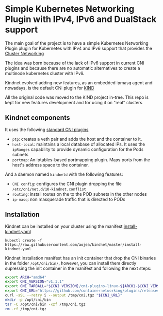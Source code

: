 # Simple Kubernetes Networking Plugin with IPv4, IPv6 and DualStack support

The main goal of the project is to have a simple Kubernetes Networking Plugin plugin for Kubernetes with
IPv4 and IPv6 support that provides the [Cluster
Networking](https://kubernetes.io/docs/concepts/cluster-administration/networking/)

The idea was born because of the lack of IPv6 support in current CNI plugins
and because there are no automatic alternatives to create a multinode kubernetes
cluster with IPv6.

Kindnet evolved adding new features, as an embedded ipmasq agent and nowadays,
is the default CNI plugin for [KIND](https://github.com/kubernetes-sigs/kind)

All the original code was moved to the KIND project in-tree.
This repo is kept for new features development and for using it on "real" clusters.


## Kindnet components

It uses the following [standard CNI
plugins](https://github.com/containernetworking/plugins)

* `ptp`: creates a veth pair and adds the host and the container to it.
* `host-local`: maintains a local database of allocated IPs. It uses the
  `ipRanges` capability to provide dynamic configuration for the Pods subnets.
* `portmap`: An iptables-based portmapping plugin. Maps ports from the host's
  address space to the container.

And a daemon named `kindnetd` with the following features:

* `CNI config`: configures the CNI plugin dropping the file `/etc/cni/net.d/10-kindnet.conflist`
* `routing`: install routes on the to the POD subnets in the other nodes
* `ip-masq`: non masquerade traffic that is directed to PODs 

## Installation

Kindnet can be installed on your cluster using the manifest [install-kindnet.yaml](install-kindnet.yaml)

`kubectl create -f
https://raw.githubusercontent.com/aojea/kindnet/master/install-kindnet.yaml`


Kindnet installation manifest has an init container that drop the CNI binaries in the folder `/opt/cni/bin/`, however, you can install them directly supressing the init container in the manifest and
following the next steps:

```sh
export ARCH="amd64"
export CNI_VERSION="v1.1.1"
export CNI_TARBALL="${CNI_VERSION}/cni-plugins-linux-${ARCH}-${CNI_VERSION}.tgz"
export CNI_URL="https://github.com/containernetworking/plugins/releases/download/${CNI_TARBALL}"
curl -sSL --retry 5 --output /tmp/cni.tgz "${CNI_URL}"
mkdir -p /opt/cni/bin
tar -C /opt/cni/bin -xzf /tmp/cni.tgz
rm -rf /tmp/cni.tgz
```
